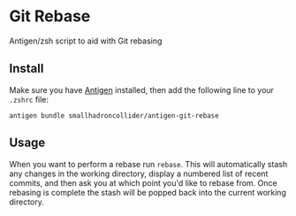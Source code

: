 # Git Rebase
Antigen/zsh script to aid with Git rebasing 

## Install

Make sure you have [Antigen](https://github.com/zsh-users/antigen) installed, then add the following line to your `.zshrc` file:

`antigen bundle smallhadroncollider/antigen-git-rebase`

## Usage

When you want to perform a rebase run `rebase`. This will automatically stash any changes in the working directory, display a numbered list of recent commits, and then ask you at which point you'd like to rebase from. Once rebasing is complete the stash will be popped back into the current working directory.
